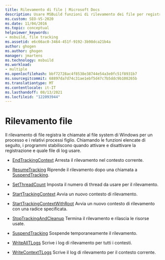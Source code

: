 ```yaml
---
title: Rilevamento di file | Microsoft Docs
description: Usare MSBuild funzioni di rilevamento dei file per registrare le chiamate al Windows file system per un processo e i relativi processi figlio.
ms.custom: SEO-VS-2020
ms.date: 11/04/2016
ms.topic: conceptual
helpviewer_keywords:
- msbuild, file tracking
ms.assetid: e6c66ac0-3464-451f-9192-3b98dca21b4a
author: ghogen
ms.author: ghogen
manager: jmartens
ms.technology: msbuild
ms.workload:
- multiple
ms.openlocfilehash: bbf72728ac4f8538e38744e54a3e0fc51f8931b7
ms.sourcegitcommit: 68897da7d74c31ae1ebf5d47c7b5ddc9b108265b
ms.translationtype: MT
ms.contentlocale: it-IT
ms.lasthandoff: 08/13/2021
ms.locfileid: "122093944"
---
```

# <a name="file-tracking"></a>Rilevamento file

Il rilevamento di file registra le chiamate al file system di Windows per un processo e i relativi processi figlio. Chiamando le funzioni elencate di seguito, i programmi stabiliscono quando attivare e disattivare la registrazione e quale file di log usare.

- [EndTrackingContext](../msbuild/endtrackingcontext.md) Arresta il rilevamento nel contesto corrente.

- [ResumeTracking](../msbuild/resumetracking.md) Riprende il rilevamento dopo una chiamata a [SuspendTracking](../msbuild/suspendtracking.md).

- [SetThreadCount](../msbuild/setthreadcount.md) Imposta il numero di thread da usare per il rilevamento.

- [StartTrackingContext](../msbuild/starttrackingcontext.md) Avvia un nuovo contesto di rilevamento.

- [StartTrackingContextWithRoot](../msbuild/starttrackingcontextwithroot.md) Avvia un nuovo contesto di rilevamento con una radice specificata.

- [StopTrackingAndCleanup](../msbuild/stoptrackingandcleanup.md) Termina il rilevamento e rilascia le risorse usate.

- [SuspendTracking](../msbuild/suspendtracking.md) Sospende temporaneamente il rilevamento.

- [WriteAllTLogs](../msbuild/writealltlogs.md) Scrive i log di rilevamento per tutti i contesti.

- [WriteContextTLogs](../msbuild/writecontexttlogs.md) Scrive il log di rilevamento per il contesto corrente.
